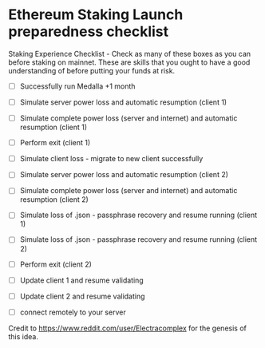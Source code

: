 # Ethereum Staking Launch preparedness checklist
Staking Experience Checklist - Check as many of these boxes as you can before staking on mainnet. These are skills that you ought to have a good understanding of before putting your funds at risk.


- [ ] Successfully run Medalla +1 month

- [ ] Simulate server power loss and automatic resumption (client 1)

- [ ] Simulate complete power loss (server and internet) and automatic resumption (client 1)

- [ ] Perform exit (client 1)

- [ ] Simulate client loss - migrate to new client successfully

- [ ] Simulate server power loss and automatic resumption (client 2)

- [ ] Simulate complete power loss (server and internet) and automatic resumption (client 2)

- [ ] Simulate loss of .json - passphrase recovery and resume running (client 1)

- [ ] Simulate loss of .json - passphrase recovery and resume running (client 2)

- [ ] Perform exit (client 2)

- [ ] Update client 1 and resume validating

- [ ] Update client 2 and resume validating

- [ ] connect remotely to your server


Credit to https://www.reddit.com/user/Electracomplex for the genesis of this idea.

